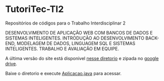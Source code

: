 # TutoriTec-TI2
Repositórios de códigos para o Trabalho Interdisciplinar 2 

DESENVOLVIMENTO DE APLICAÇÃO WEB COM BANCOS DE DADOS E SISTEMAS INTELIGENTES. INTRODUÇÃO AO DESENVOLVIMENTO BACK-END, MODELAGEM DE DADOS, LINGUAGEM SQL E SISTEMAS INTELIGENTES. TRABALHO E AVALIAÇÃO EM EQUIPE.

A última versão do site está disponivel [nesse diretorio](/codigo/Tutoritech) e zipada no [google drive](https://drive.google.com/file/d/1ytzMq8glZA13mAV1I7fDBm5ohe0zUXXA/view?usp=sharing).

Baixe o diretorio e execute [Aplicacao.java](/codigo/Tutoritech/Tutoritech/src/main/java/app/Aplicacao.java) para acessar.
